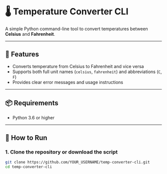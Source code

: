 # 🌡️ Temperature Converter CLI

A simple Python command-line tool to convert temperatures between **Celsius** and **Fahrenheit**.

---

## 🧰 Features

- Converts temperature from Celsius to Fahrenheit and vice versa
- Supports both full unit names (`celsius`, `fahrenheit`) and abbreviations (`C`, `F`)
- Provides clear error messages and usage instructions

---

## 📦 Requirements

- Python 3.6 or higher

---

## 🚀 How to Run

### 1. Clone the repository or download the script

```bash
git clone https://github.com/YOUR_USERNAME/temp-converter-cli.git
cd temp-converter-cli
